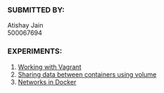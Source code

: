 ### SUBMITTED BY:

Atishay Jain 
<br>
500067694


### EXPERIMENTS:

 1. [Working with Vagrant](Lab_Experiment1_Atishay.pdf)
 2. [Sharing data between containers using volume](Lab_Experiment_2_Atishay.pdf)
 3. [Networks in Docker](Lab_Experiment_3_Atishay.pdf)
